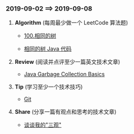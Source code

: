 ### 2019-09-02   ==>   2019-09-08

1. **Algorithm** (每周最少做一个 LeetCode 算法题)   

   - [100.相同的树](https://leetcode-cn.com/problems/same-tree/)

   - [相同的树 Java 代码](https://github.com/crazykx/backserver-study/tree/master/右耳闻风/ARTS/LeetCode/Algorithm/java/src/IsSameTree)

     

2. **Review** (阅读并点评至少一篇英文技术文章)

   - [Java Garbage Collection Basics](https://github.com/crazykx/backserver-study/blob/master/右耳闻风/ARTS/Review/002.Java%20Garbage%20Collection%20Basics.md)

     

3. **Tip** (学习至少一个技术技巧)

   - [Git](https://github.com/crazykx/backserver-study/blob/master/日常笔记/2019-08-26.md)

     

4. **Share** (分享一篇有观点和思考的技术文章)

   - [谈谈我的"三观"](https://coolshell.cn/articles/19085.html)

